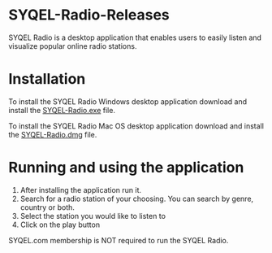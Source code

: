 # SYQEL-Radio-Releases
SYQEL Radio is a desktop application that enables users to easily listen and visualize popular online radio stations.

# Installation
To install the SYQEL Radio Windows desktop application download and install the [SYQEL-Radio.exe](https://github.com/SYQEL/SYQEL-Radio-Releases/releases/download/v2.2.0/SYQEL-RADIO-Setup-2.2.0.exe) file.


To install the SYQEL Radio Mac OS desktop application download and install the [SYQEL-Radio.dmg](https://github.com/SYQEL/SYQEL-Radio-Releases/releases/download/v2.2.1/SYQEL.Radio.Mac.dmg) file.

# Running and using the application
1. After installing the application run it. 
2. Search for a radio station of your choosing. You can search by genre, country or both.
3. Select the station you would like to listen to
4. Click on the play button

SYQEL.com membership is NOT required to run the SYQEL Radio.
